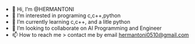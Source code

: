 - 👋 Hi, I’m @HERMANTONI
- 👀 I’m interested in programing c,c++,python
- 🌱 I’m currently learning c,c++, and a litle python
- 💞️ I’m looking to collaborate on AI Programming and Engineer
- 📫 How to reach me > contact me by email hermantoni0510@gmail.com

<!---
HERMANTONI/HERMANTONI is a ✨ special ✨ repository because its `README.md` (this file) appears on your GitHub profile.
You can click the Preview link to take a look at your changes.
--->
